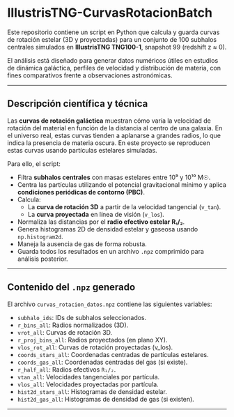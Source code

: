 # IllustrisTNG-CurvasRotacionBatch

Este repositorio contiene un script en Python que calcula y guarda curvas de rotación estelar (3D y proyectadas) para un conjunto de 100 subhalos centrales simulados en **IllustrisTNG TNG100-1**, snapshot 99 (redshift z ≈ 0).

El análisis está diseñado para generar datos numéricos útiles en estudios de dinámica galáctica, perfiles de velocidad y distribución de materia, con fines comparativos frente a observaciones astronómicas.

---

##  Descripción científica y técnica

Las **curvas de rotación galáctica** muestran cómo varía la velocidad de rotación del material en función de la distancia al centro de una galaxia. En el universo real, estas curvas tienden a aplanarse a grandes radios, lo que indica la presencia de materia oscura. En este proyecto se reproducen estas curvas usando partículas estelares simuladas.

Para ello, el script:

- Filtra **subhalos centrales** con masas estelares entre 10⁹ y 10¹⁰ M☉.
- Centra las partículas utilizando el potencial gravitacional mínimo y aplica **condiciones periódicas de contorno (PBC)**.
- Calcula:
  - La **curva de rotación 3D** a partir de la velocidad tangencial (`v_tan`).
  - La **curva proyectada** en línea de visión (`v_los`).
- Normaliza las distancias por el **radio efectivo estelar R₁/₂**.
- Genera histogramas 2D de densidad estelar y gaseosa usando `np.histogram2d`.
- Maneja la ausencia de gas de forma robusta.
- Guarda todos los resultados en un archivo `.npz` comprimido para análisis posterior.

---

## Contenido del `.npz` generado

El archivo `curvas_rotacion_datos.npz` contiene las siguientes variables:

- `subhalo_ids`: IDs de subhalos seleccionados.
- `r_bins_all`: Radios normalizados (3D).
- `vrot_all`: Curvas de rotación 3D.
- `r_proj_bins_all`: Radios proyectados (en plano XY).
- `vlos_rot_all`: Curvas de rotación proyectadas (v_los).
- `coords_stars_all`: Coordenadas centradas de partículas estelares.
- `coords_gas_all`: Coordenadas centradas del gas (si existe).
- `r_half_all`: Radios efectivos `R₁/₂`.
- `vtan_all`: Velocidades tangenciales por partícula.
- `vlos_all`: Velocidades proyectadas por partícula.
- `hist2d_stars_all`: Histogramas de densidad estelar.
- `hist2d_gas_all`: Histogramas de densidad de gas (si existen).

---
